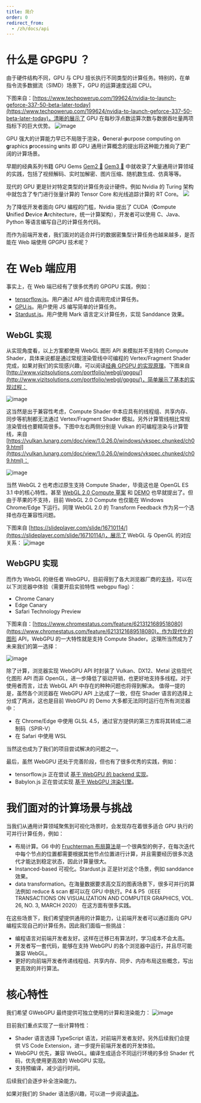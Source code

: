 ```yaml
---
title: 简介
order: 0
redirect_from:
  - /zh/docs/api
---
```


# 什么是 GPGPU ？

由于硬件结构不同，GPU 与 CPU 擅长执行不同类型的计算任务。特别的，在单指令流多数据流（SIMD）场景下，GPU 的运算速度远超 CPU。

下图来自：[https://www.techpowerup.com/199624/nvidia-to-launch-geforce-337-50-beta-later-today](https://www.techpowerup.com/199624/nvidia-to-launch-geforce-337-50-beta-later-today)，清晰的展示了 GPU 在每秒浮点数运算次数与数据吞吐量两项指标下的巨大优势。
![image](https://user-images.githubusercontent.com/3608471/83615466-2a928680-a5b9-11ea-80cf-fac28e0d91cc.png)

GPU 强大的计算能力早已不局限于渲染，<strong>G</strong>eneral-<strong>p</strong>urpose computing on <strong>g</strong>raphics <strong>p</strong>rocessing <strong>u</strong>nits 即 GPU 通用计算概念的提出将这种能力推向了更广阔的计算场景。

早期的经典系列书籍 GPU Gems [Gem2 🔗](https://developer.nvidia.com/gpugems/gpugems2/part-iv-general-purpose-computation-gpus-primer) [Gem3 🔗](https://developer.nvidia.com/gpugems/gpugems3/part-vi-gpu-computing) 中就收录了大量通用计算领域的实践，包括了视频解码、实时加解密、图片压缩、随机数生成、仿真等等。

现代的 GPU 更是针对特定类型的计算任务设计硬件。例如 Nvidia 的 Turing 架构中就包含了专门进行张量计算的 Tensor Core 和光线追踪计算的 RT Core。
![](https://user-images.githubusercontent.com/3608471/83622800-0b98f200-a5c3-11ea-95b4-df99f287fa53.png)

为了降低开发者面向 GPU 编程的门槛，Nvidia 提出了 CUDA（<strong>C</strong>ompute <strong>U</strong>nified <strong>D</strong>evice <strong>A</strong>rchitecture，统一计算架构），开发者可以使用 C、Java、Python 等语言编写自己的计算任务代码。

而作为前端开发者，我们面对的适合并行的数据密集型计算任务也越来越多，是否能在 Web 端使用 GPGPU 技术呢？

# 在 Web 端应用

事实上，在 Web 端已经有了很多优秀的 GPGPU 实践，例如：

- [tensorflow.js](https://github.com/tensorflow/tfjs)。用户通过 API 组合调用完成计算任务。
- [GPU.js](https://github.com/gpujs/gpu.js)。用户使用 JS 编写简单的计算任务。
- [Stardust.js](https://stardustjs.github.io/)。用户使用 Mark 语言定义计算任务，实现 Sanddance 效果。

## WebGL 实现

从实现角度看，以上方案都使用 WebGL 图形 API 来模拟并不支持的 Compute Shader，具体来说都是通过常规渲染管线中可编程的 Vertex/Fragment Shader 完成，如果对我们的实现感兴趣，可以阅读[经典 GPGPU 的实现原理](/zh/docs/api/implements)。下图来自 [http://www.vizitsolutions.com/portfolio/webgl/gpgpu/](http://www.vizitsolutions.com/portfolio/webgl/gpgpu/)，简单展示了基本的实现过程：

![image](https://user-images.githubusercontent.com/3608471/83623503-fd97a100-a5c3-11ea-83d3-bf2c11836219.png)

这当然是出于兼容性考虑，Compute Shader 中本应具有的线程组、共享内存、同步等机制都无法通过 Vertex/Fragment Shader 模拟。另外计算管线相比常规渲染管线也要精简很多。下图中左右两侧分别是 Vulkan 的可编程渲染与计算管线，来自 [https://vulkan.lunarg.com/doc/view/1.0.26.0/windows/vkspec.chunked/ch09.html](https://vulkan.lunarg.com/doc/view/1.0.26.0/windows/vkspec.chunked/ch09.html)：

![image](https://user-images.githubusercontent.com/3608471/83636874-4574f300-a5d9-11ea-81d8-af77eb46caa1.png)

当然 WebGL 2 也考虑过原生支持 Compute Shader，毕竟这也是 OpenGL ES 3.1 中的核心特性。甚至 [WebGL 2.0 Compute 草案](https://www.khronos.org/registry/webgl/specs/latest/2.0-compute/) 和 [DEMO](https://github.com/9ballsyndrome/WebGL_Compute_shader) 也早就提出了。但由于苹果的不支持，目前 WebGL 2.0 Compute 也仅能在 Windows Chrome/Edge 下运行。同理 WebGL 2.0 的 Transform Feedback 作为另一个选择也存在兼容性问题。

下图来自 [https://slideplayer.com/slide/16710114/](https://slideplayer.com/slide/16710114/)，展示了 WebGL 与 OpenGL 的对应关系：
![image](https://user-images.githubusercontent.com/3608471/83636450-959f8580-a5d8-11ea-8881-6496f16b1311.png)

## WebGPU 实现

而作为 WebGL 的继任者 WebGPU，目前得到了各大浏览器厂商的[支持](https://github.com/gpuweb/gpuweb/wiki/Implementation-Status)，可以在以下浏览器中体验（需要开启实验特性 webgpu flag）：

- Chrome Canary
- Edge Canary
- Safari Technology Preview

下图来自：[https://www.chromestatus.com/feature/6213121689518080](https://www.chromestatus.com/feature/6213121689518080)，作为现代化的图形 API，WebGPU 的一大特性就是支持 Compute Shader。这理所当然成为了未来我们的第一选择：

![image](https://user-images.githubusercontent.com/3608471/83626014-6d5b5b00-a5c7-11ea-8ec1-410cb4e5dcfc.png)

除了计算，浏览器实现 WebGPU API 时封装了 Vulkan、DX12、Metal 这些现代化图形 API 而非 OpenGL，进一步降低了驱动开销，也更好地支持多线程。对于使用者而言，过去 WebGL API 中存在的种种问题也将得到解决。
值得一提的是，虽然各个浏览器在 WebGPU API 上达成了一致，但在 Shader 语言的选择上分成了两派，这也是目前 WebGPU 的 Demo 大多都无法同时运行在所有浏览器中：

- 在 Chrome/Edge 中使用 GLSL 4.5，通过官方提供的第三方库将其转成二进制码（SPIR-V）
- 在 Safari 中使用 WSL

当然这也成为了我们的项目尝试解决的问题之一。

最后，虽然 WebGPU 还处于完善阶段，但也有了很多优秀的实践，例如：

- tensorflow.js 正在尝试 [基于 WebGPU 的 backend 实现](https://github.com/tensorflow/tfjs/tree/master/tfjs-backend-webgpu/src)。
- Babylon.js 正在尝试实现 [基于 WebGPU 渲染引擎](https://doc.babylonjs.com/extensions/webgpu)。

# 我们面对的计算场景与挑战

当我们从通用计算领域聚焦到可视化场景时，会发现存在着很多适合 GPU 执行的可并行计算任务，例如：

- 布局计算。G6 中的 [Fruchterman 布局算法](https://github.com/antvis/G6/blob/master/src/layout/fruchterman.ts)是一个很典型的例子，在每次迭代中每个节点的位置都需要根据其他节点位置进行计算，并且需要经历很多次迭代才能达到稳定状态，因此计算量很大。
- Instanced-based 可视化。Stardust.js 正是针对这个场景，例如 sanddance 效果。
- data transformation。在海量数据要求高交互的图表场景下，很多可并行的算法例如 reduce & scan 都可以在 GPU 中执行。P4 & P5（IEEE TRANSACTIONS ON VISUALIZATION AND COMPUTER GRAPHICS, VOL. 26, NO. 3, MARCH 2020） 在这方面有很多实践。

在这些场景下，我们希望提供通用的计算能力，让前端开发者可以通过面向 GPU 编程实现自己的计算任务。因此我们面临一些挑战：

- 编程语言对前端开发者友好。这样在迁移已有算法时，学习成本不会太高。
- 开发者写一套代码，能够在支持 WebGPU 的各个浏览器中运行，并且尽可能兼容 WebGL。
- 更好的向前端开发者传递线程组、共享内存、同步、内存布局这些概念，写出更高效的并行算法。

# 核心特性

我们希望 GWebGPU 最终提供可独立使用的计算和渲染能力：
![image](https://user-images.githubusercontent.com/3608471/83701621-cd401900-a63c-11ea-9dcc-ccd3ff3d87b4.png)

目前我们重点实现了一些计算特性：

- Shader 语言选择 TypeScript 语法，对前端开发者友好。另外后续我们会提供 VS Code Extension，进一步提升前端开发者的开发体验。
- WebGPU 优先，兼容 WebGL。编译生成适合不同运行环境的多份 Shader 代码，优先使用更高效的 WebGPU 实现。
- 支持预编译，减少运行时间。

后续我们会逐步补全渲染能力。

如果对我们的 Shader 语法感兴趣，可以进一步阅读[语法](/zh/docs/api/syntax)。
